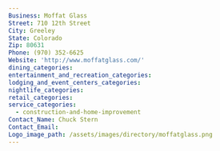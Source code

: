 ```yaml
---
Business: Moffat Glass
Street: 710 12th Street
City: Greeley
State: Colorado
Zip: 80631
Phone: (970) 352-6625
Website: 'http://www.moffatglass.com/'
dining_categories:
entertainment_and_recreation_categories:
lodging_and_event_centers_categories:
nightlife_categories:
retail_categories:
service_categories:
  - construction-and-home-improvement
Contact_Name: Chuck Stern
Contact_Email:
Logo_image_path: /assets/images/directory/moffatglass.png
---
```



